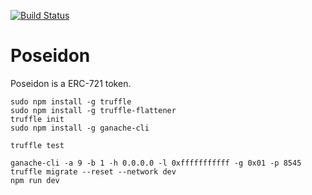 [![Build Status](https://travis-ci.org/amper-lab/poseidon.svg)](https://travis-ci.org/amper-lab/poseidon)

# Poseidon

Poseidon is a ERC-721 token.

```
sudo npm install -g truffle
sudo npm install -g truffle-flattener
truffle init
sudo npm install -g ganache-cli

truffle test

ganache-cli -a 9 -b 1 -h 0.0.0.0 -l 0xfffffffffff -g 0x01 -p 8545
truffle migrate --reset --network dev
npm run dev
```
